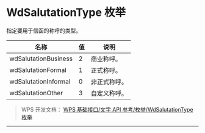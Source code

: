 # WdSalutationType 枚举

指定要用于信函的称呼的类型。

| 名称                 | 值  | 说明         |
|----------------------|-----|--------------|
| wdSalutationBusiness | 2   | 商业称呼。   |
| wdSalutationFormal   | 1   | 正式称呼。   |
| wdSalutationInformal | 0   | 非正式称呼。 |
| wdSalutationOther    | 3   | 自定义称呼。 |

> WPS 开发文档： [WPS 基础接口/文字 API 参考/枚举/WdSalutationType 枚举](https://qn.cache.wpscdn.cn/encs/doc/office_v19/topics/WPS%20%E5%9F%BA%E7%A1%80%E6%8E%A5%E5%8F%A3/%E6%96%87%E5%AD%97%20API%20%E5%8F%82%E8%80%83/%E6%9E%9A%E4%B8%BE/WdSalutationType%20%E6%9E%9A%E4%B8%BE.html)

------------------------------------------------------------------------
